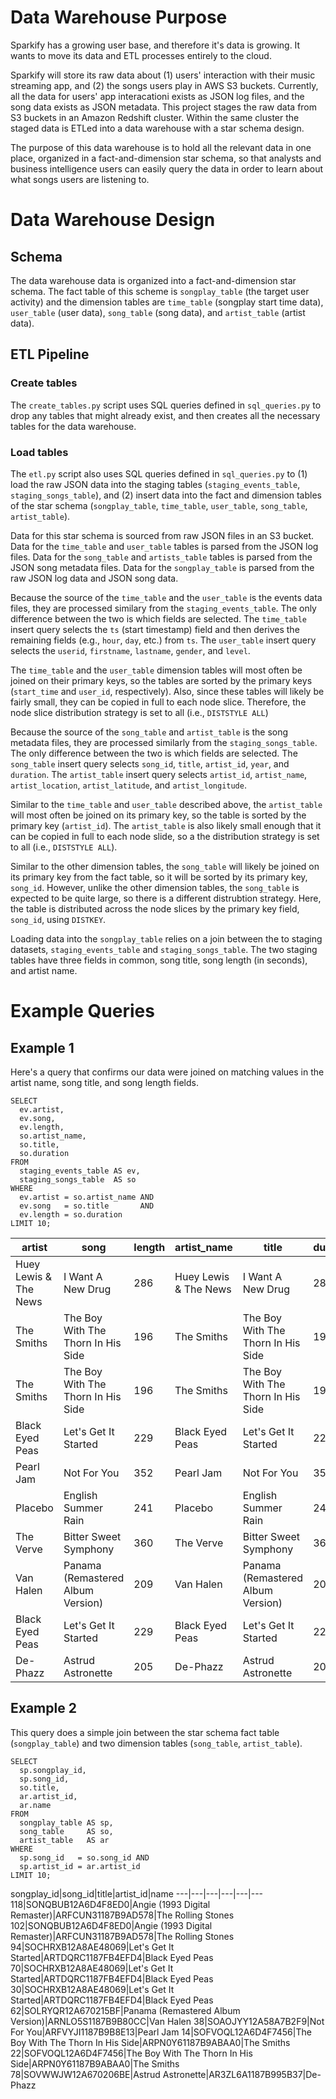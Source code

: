 # Data Warehouse Purpose

Sparkify has a growing user base, and therefore it's data is growing. It wants to move its data and ETL processes entirely to the cloud.

Sparkify will store its raw data about (1) users' interaction with their music streaming app, and (2) the songs users play in AWS S3 buckets. Currently, all the data for users' app interacationi exists as JSON log files, and the song data exists as JSON metadata. This project stages the raw data from S3 buckets in an Amazon Redshift cluster. Within the same cluster the staged data is ETLed into a data warehouse with a star schema design.

The purpose of this data warehouse is to hold all the relevant data in one place, organized in a fact-and-dimension star schema, so that analysts and business intelligence users can easily query the data in order to learn about what songs users are listening to.


# Data Warehouse Design

## Schema

The data warehouse data is organized into a fact-and-dimension star schema. The fact table of this scheme is `songplay_table` (the target user activity) and the dimension tables are `time_table` (songplay start time data), `user_table` (user data), `song_table` (song data), and `artist_table` (artist data).

## ETL Pipeline

### Create tables

The `create_tables.py` script uses SQL queries defined in `sql_queries.py` to drop any tables that might already exist, and then creates all the necessary tables for the data warehouse. 

### Load tables

The `etl.py` script also uses SQL queries defined in `sql_queries.py` to (1) load the raw JSON data into the staging tables (`staging_events_table`, `staging_songs_table`), and (2) insert data into the fact and dimension tables of the star schema (`songplay_table`, `time_table`, `user_table`, `song_table`, `artist_table`).

Data for this star schema is sourced from raw JSON files in an S3 bucket. Data for the `time_table` and `user_table` tables is parsed from the JSON log files. Data for the `song_table` and `artists_table` tables is parsed from the JSON song metadata files. Data for the `songplay_table` is parsed from the raw JSON log data and JSON song data.

Because the source of the `time_table` and the `user_table` is the events data files, they are processed similary from the `staging_events_table`. The only difference between the two is which fields are selected. The `time_table` insert query selects the `ts` (start timestamp) field and then derives the remaining fields (e.g., `hour`, `day`, etc.) from `ts`. The `user_table` insert query selects the `userid`, `firstname`,  `lastname`, `gender`, and `level`.

The `time_table` and the `user_table` dimension tables will most often be joined on their primary keys, so the tables are sorted by the primary keys (`start_time` and `user_id`, respectively). Also, since these tables will likely be fairly small, they can be copied in full to each node slice. Therefore, the node slice distribution strategy is set to all (i.e., `DISTSTYLE ALL`)

Because the source of the `song_table` and `artist_table` is the song metadata files, they are processed similarly from the `staging_songs_table`. The only difference between the two is which fields are selected. The `song_table` insert query selects `song_id`, `title`, `artist_id`, `year`, and `duration`. The `artist_table` insert query selects `artist_id`, `artist_name`, `artist_location`, `artist_latitude`, and `artist_longitude`.

Similar to the `time_table` and `user_table` described above, the `artist_table` will most often be joined on its primary key, so the table is sorted by the primary key (`artist_id`). The `artist_table` is also likely small enough that it can be copied in full to each node slide, so a the distribution strategy is set to all (i.e., `DISTSTYLE ALL`).

Similar to the other dimension tables, the `song_table` will likely be joined on its primary key from the fact table, so it will be sorted by its primary key, `song_id`. However, unlike the other dimension tables, the `song_table` is expected to be quite large, so there is a different distrubtion strategy. Here, the table is distributed across the node slices by the primary key field, `song_id`, using `DISTKEY`.

Loading data into the `songplay_table` relies on a join between the to staging datasets, `staging_events_table` and `staging_songs_table`. The two staging tables have three fields in common, song title, song length (in seconds), and artist name.


# Example Queries

## Example 1

Here's a query that confirms our data were joined on matching values in the artist name, song title, and song length fields.

```
SELECT 
  ev.artist, 
  ev.song, 
  ev.length,
  so.artist_name,
  so.title,
  so.duration
FROM 
  staging_events_table AS ev, 
  staging_songs_table  AS so
WHERE
  ev.artist = so.artist_name AND
  ev.song   = so.title       AND
  ev.length = so.duration
LIMIT 10;
```

artist|song|length|artist_name|title|duration
---|---|---|---|---|---
Huey Lewis & The News|I Want A New Drug|286|Huey Lewis & The News|I Want A New Drug|286
The Smiths|The Boy With The Thorn In His Side|196|The Smiths|The Boy With The Thorn In His Side|196
The Smiths|The Boy With The Thorn In His Side|196|The Smiths|The Boy With The Thorn In His Side|196
Black Eyed Peas|Let's Get It Started|229|Black Eyed Peas|Let's Get It Started|229
Pearl Jam|Not For You|352|Pearl Jam|Not For You|352
Placebo|English Summer Rain|241|Placebo|English Summer Rain|241
The Verve|Bitter Sweet Symphony|360|The Verve|Bitter Sweet Symphony|360
Van Halen|Panama (Remastered Album Version)|209|Van Halen|Panama (Remastered Album Version)|209
Black Eyed Peas|Let's Get It Started|229|Black Eyed Peas|Let's Get It Started|229
De-Phazz|Astrud Astronette|205|De-Phazz|Astrud Astronette|205

## Example 2

This query does a simple join between the star schema fact table (`songplay_table`) and two dimension tables (`song_table`, `artist_table`).

```
SELECT
  sp.songplay_id,
  sp.song_id,
  so.title,
  ar.artist_id,
  ar.name
FROM
  songplay_table AS sp,
  song_table     AS so,
  artist_table   AS ar
WHERE
  sp.song_id   = so.song_id AND
  sp.artist_id = ar.artist_id
LIMIT 10;
```

songplay_id|song_id|title|artist_id|name
---|---|---|---|---|---
118|SONQBUB12A6D4F8ED0|Angie (1993 Digital Remaster)|ARFCUN31187B9AD578|The Rolling Stones
102|SONQBUB12A6D4F8ED0|Angie (1993 Digital Remaster)|ARFCUN31187B9AD578|The Rolling Stones
94|SOCHRXB12A8AE48069|Let's Get It Started|ARTDQRC1187FB4EFD4|Black Eyed Peas
70|SOCHRXB12A8AE48069|Let's Get It Started|ARTDQRC1187FB4EFD4|Black Eyed Peas
30|SOCHRXB12A8AE48069|Let's Get It Started|ARTDQRC1187FB4EFD4|Black Eyed Peas
62|SOLRYQR12A670215BF|Panama (Remastered Album Version)|ARNLO5S1187B9B80CC|Van Halen
38|SOAOJYY12A58A7B2F9|Not For You|ARFVYJI1187B9B8E13|Pearl Jam
14|SOFVOQL12A6D4F7456|The Boy With The Thorn In His Side|ARPN0Y61187B9ABAA0|The Smiths
22|SOFVOQL12A6D4F7456|The Boy With The Thorn In His Side|ARPN0Y61187B9ABAA0|The Smiths
78|SOVWWJW12A670206BE|Astrud Astronette|AR3ZL6A1187B995B37|De-Phazz
